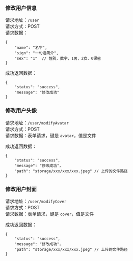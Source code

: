 ### 修改用户信息
请求地址：`/user`  
请求方式：POST  
请求数据：
```
{
    "name": "名字",
    "sign": "一句话简介",
    "sex": "1"  // 性别，数字，1男，2女，0保密
}
```
成功返回数据：
```
{
    "status": "success",
    "message": "修改成功"
}
```

### 修改用户头像
请求地址：`/user/modifyAvatar`  
请求方式：POST  
请求数据：表单请求，键是 `avatar`，值是文件  

成功返回数据：
```
{
    "status": "success",
    "message": "修改成功"，
    "path": "storage/xxx/xxx/xxx.jpeg" // 上传的文件路径
}
```

### 修改用户封面
请求地址：`/user/modifyCover`  
请求方式：POST  
请求数据：表单请求，键是 `cover`，值是文件  

成功返回数据：
```
{
    "status": "success",
    "message": "修改成功"，
    "path": "storage/xxx/xxx/xxx.jpeg" // 上传的文件路径
}
```
